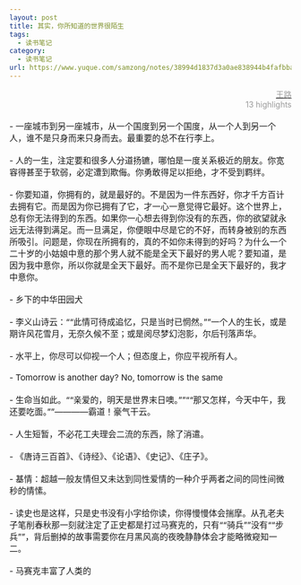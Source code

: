 ```yaml
---
layout: post
title: 其实，你所知道的世界很陌生
tags:
  - 读书笔记
category:
  - 读书笔记
url: https://www.yuque.com/samzong/notes/38994d1837d3a0ae838944b4fafbbaae
---
```


<?xml version="1.0" encoding="UTF-8"?>

<!DOCTYPE html PUBLIC "-//W3C//DTD XHTML 1.0 Transitional//EN" "http://www.w3.org/TR/xhtml1/DTD/xhtml1-transitional.dtd">

<html><head><meta http-equiv="Content-Type" content="text/html; charset=UTF-8"/><meta name="exporter-version" content="Evernote Mac 9.4.3 (461087)"/><meta name="created" content="2016-02-13 17:33:21 +0000"/><meta name="updated" content="2016-02-13 17:33:21 +0000"/><meta name="content-class" content="net.toolinbox.iKindle.evernote"/><title>其实，你所知道的世界很陌生</title></head><body>
<div style="text-align: right;"><span style="color: rgb(153, 153, 153);"><a href="https://www.amazon.cn/gp/product/B00JTMPFUU/ref=as_li_qf_sp_asin_tl?ie=UTF8&amp;camp=536&amp;creative=3200&amp;creativeASIN=B00JTMPFUU&amp;linkCode=as2&amp;tag=llll1-23"><span style="color: rgb(153, 153, 153);">王路</span></a></span></div>
<div style="text-align: right;"><span style="color: rgb(153, 153, 153);">13 highlights</span></div>
<div><span style="font-size: 15px;"><br/></span></div>
<div><span style="font-size: 15px;">- 一座城市到另一座城市，从一个国度到另一个国度，从一个人到另一个人，谁不是只身而来只身而去。最重要的总不在行李上。</span></div>
<div><span style="font-size: 15px;"><br/></span></div>
<div><span style="font-size: 15px;">- 人的一生，注定要和很多人分道扬镳，哪怕是一度关系极近的朋友。你宽容得甚至于软弱，必定遭到欺侮。你勇敢得足以拒绝，才不受到羁绊。</span></div>
<div><span style="font-size: 15px;"><br/></span></div>
<div><span style="font-size: 15px;">- 你要知道，你拥有的，就是最好的。不是因为一件东西好，你才千方百计去拥有它。而是因为你已拥有了它，才一心一意觉得它最好。这个世界上，总有你无法得到的东西。如果你一心想去得到你没有的东西，你的欲望就永远无法得到满足。而一旦满足，你便眼中尽是它的不好，而转身被别的东西所吸引。问题是，你现在所拥有的，真的不如你未得到的好吗？为什么一个二十岁的小姑娘中意的那个男人就不能是全天下最好的男人呢？要知道，是因为我中意你，所以你就是全天下最好。而不是你已是全天下最好的，我才中意你。</span></div>
<div><span style="font-size: 15px;"><br/></span></div>
<div><span style="font-size: 15px;">- 乡下的中华田园犬</span></div>
<div><span style="font-size: 15px;"><br/></span></div>
<div><span style="font-size: 15px;">- 李义山诗云：&ldquo;&ldquo;此情可待成追忆，只是当时已惘然。&rdquo;&rdquo;一个人的生长，或是期许风花雪月，无奈久候不至；或是阅尽梦幻泡影，尔后刊落声华。</span></div>
<div><span style="font-size: 15px;"><br/></span></div>
<div><span style="font-size: 15px;">- 水平上，你尽可以仰视一个人；但态度上，你应平视所有人。</span></div>
<div><span style="font-size: 15px;"><br/></span></div>
<div><span style="font-size: 15px;">- Tomorrow is another day? No, tomorrow is the same</span></div>
<div><span style="font-size: 15px;"><br/></span></div>
<div><span style="font-size: 15px;">- 生命当如此。&ldquo;&ldquo;亲爱的，明天是世界末日噢。&rdquo;&rdquo;&ldquo;&ldquo;那又怎样，今天中午，我还要吃面。&rdquo;&rdquo;&mdash;&mdash;&mdash;&mdash;霸道！豪气干云。</span></div>
<div><span style="font-size: 15px;"><br/></span></div>
<div><span style="font-size: 15px;">- 人生短暂，不必花工夫理会二流的东西，除了消遣。</span></div>
<div><span style="font-size: 15px;"><br/></span></div>
<div><span style="font-size: 15px;">- 《唐诗三百首》、《诗经》、《论语》、《史记》、《庄子》。</span></div>
<div><span style="font-size: 15px;"><br/></span></div>
<div><span style="font-size: 15px;">- 基情：超越一般友情但又未达到同性爱情的一种介乎两者之间的同性间微秒的情愫。</span></div>
<div><span style="font-size: 15px;"><br/></span></div>
<div><span style="font-size: 15px;">- 读史也是这样，只是史书没有小字给你读，你得慢慢体会揣摩。从孔老夫子笔削春秋那一刻就注定了正史都是打过马赛克的，只有&ldquo;&ldquo;骑兵&rdquo;&rdquo;没有&ldquo;&ldquo;步兵&rdquo;&rdquo;，背后删掉的故事需要你在月黑风高的夜晚静静体会才能略微窥知一二。</span></div>
<div><span style="font-size: 15px;"><br/></span></div>
<div><span style="font-size: 15px;">- 马赛克丰富了人类的</span></div>
<div><span style="font-size: 15px;"><br/></span></div>
</body></html>
